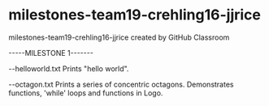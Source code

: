 # milestones-team19-crehling16-jjrice
milestones-team19-crehling16-jjrice created by GitHub Classroom


-----MILESTONE 1-------

--helloworld.txt
  Prints "hello world".

--octagon.txt
  Prints a series of concentric octagons. Demonstrates functions, 'while' loops and functions in Logo.
